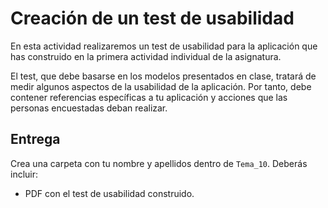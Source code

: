 # Creación de un test de usabilidad

En esta actividad realizaremos un test de usabilidad para la aplicación que has construido en la primera actividad individual de la asignatura.

El test, que debe basarse en los modelos presentados en clase, tratará de medir algunos aspectos de la usabilidad de la aplicación. Por tanto, debe contener referencias específicas a tu aplicación y acciones que las personas encuestadas deban realizar.

## Entrega

Crea una carpeta con tu nombre y apellidos dentro de ``Tema_10``. Deberás incluir:
-  PDF con el test de usabilidad construido.
